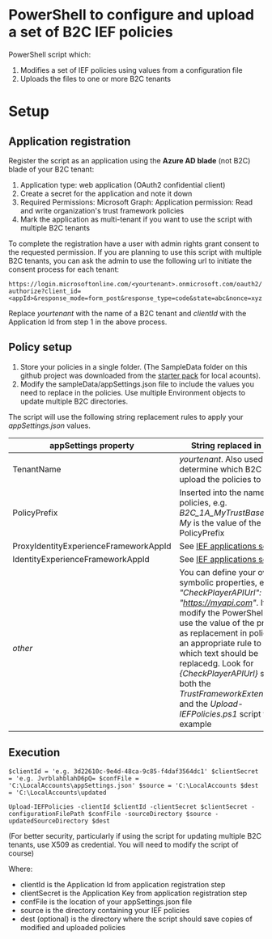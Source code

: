 # PowerShell to configure and upload a set of B2C IEF policies
PowerShell script which:
1. Modifies a set of IEF policies using values from a configuration file
2. Uploads the files to one or more B2C tenants

# Setup

## Application registration
Register the script as an application using the **Azure AD blade** (not B2C) blade of your B2C tenant:
1. Application type: web application (OAuth2 confidential client)
2. Create a secret for the application and note it down
2. Required Permissions: Microsoft Graph: Application permission: Read and write organization's trust framework policies
3. Mark the application as multi-tenant if you want to use the script with multiple B2C tenants

To complete the registration have a user with admin rights grant consent to the requested permission. If you are planning
to use this script with multiple B2C tenants, you can ask the admin to use the following url to initiate the consent process for
each tenant:

`https://login.microsoftonline.com/<yourtenant>.onmicrosoft.com/oauth2/authorize?client_id=<appId>&response_mode=form_post&response_type=code&state=abc&nonce=xyz`

Replace *yourtenant* with the name of a B2C tenant and *clientId* with the Application Id from step 1 in the above process. 

## Policy setup
1. Store your policies in a single folder. (The SampleData folder on this github project was downloaded from the [starter pack](https://github.com/Azure-Samples/active-directory-b2c-custom-policy-starterpack) for local acounts).
2. Modify the sampleData/appSettings.json file to include the values you need to replace in the policies. Use multiple Environment objects
to update multiple B2C directories.

The script will use the following string replacement rules to apply your *appSettings.json* values.

| appSettings property | String replaced in policy |
| -------- | ------ |
| TenantName | *yourtenant*. Also used to determine which B2C tenant to upload the policies to |
| PolicyPrefix | Inserted into the name of policies, e.g. *B2C_1A_MyTrustBase* where *My* is the value of the PolicyPrefix |
| ProxyIdentityExperienceFrameworkAppId | See [IEF applications setup](https://docs.microsoft.com/en-us/azure/active-directory-b2c/active-directory-b2c-get-started-custom?tabs=applications#register-identity-experience-framework-applications) |
| IdentityExperienceFrameworkAppId | See [IEF applications setup](https://docs.microsoft.com/en-us/azure/active-directory-b2c/active-directory-b2c-get-started-custom?tabs=applications#register-identity-experience-framework-applications) |
| *other* | You can define your own symbolic properties, e.g. *"CheckPlayerAPIUrl": "https://myapi.com"*. If you do, modify the PowerShell script to use the value of the property as replacement in policies with an appropriate rule to select which text should be replacedg. Look for *{CheckPlayerAPIUrl}* string in both the *TrustFrameworkExtensions.xml* and the *Upload-IEFPolicies.ps1* script to see an example |

## Execution

`$clientId = 'e.g. 3d22610c-9e4d-48ca-9c85-f4daf3564dc1'
$clientSecret = 'e.g. JvrblahblahD6pQ=
$confFile = 'C:\LocalAccounts\appSettings.json'
$source = 'C:\LocalAccounts
$dest = 'C:\LocalAccounts\updated`

`Upload-IEFPolicies -clientId $clientId -clientSecret $clientSecret -configurationFilePath $confFile -sourceDirectory $source -updatedSourceDirectory $dest`

(For better security, particularly if using the script for updating multiple B2C tenants, use X509 as credential. You will need to modify the script of course)

Where:
- clientId is the Application Id from application registration step
- clientSecret is the Application Key from application registration step
- confFile is the location of your appSettings.json file
- source is the directory containing your IEF policies
- dest (optional) is the directory where the script should save copies of modified and uploaded policies


